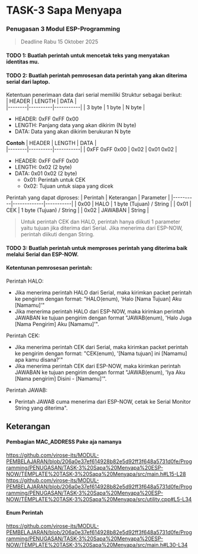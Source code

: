 # TASK-3 Sapa Menyapa

### Penugasan 3 Modul ESP-Programming

> Deadline Rabu 15 Oktober 2025

#### **TODO 1**: Buatlah perintah untuk mencetak teks yang menyatakan identitas mu.

#### **TODO 2**: Buatlah perintah pemrosesan data perintah yang akan diterima serial dari laptop.

Ketentuan penerimaan data dari serial memiliki Struktur sebagai berikut:  
| HEADER | LENGTH | DATA |  
|--------|----------|-----------|
| 3 byte | 1 byte | N byte |

- HEADER: 0xFF 0xFF 0x00
- LENGTH: Panjang data yang akan dikirim (N byte)
- DATA: Data yang akan dikirim berukuran N byte

**Contoh**
| HEADER | LENGTH | DATA |  
|--------|----------|-----------|
| 0xFF 0xFF 0x00 | 0x02 | 0x01 0x02 |

- HEADER: 0xFF 0xFF 0x00
- LENGTH: 0x02 (2 byte)
- DATA: 0x01 0x02 (2 byte)
  - 0x01: Perintah untuk CEK
  - 0x02: Tujuan untuk siapa yang dicek

Perintah yang dapat diproses:
| Perintah | Keterangan | Parameter |
|----------|-------------|-----------|
| 0x00 | HALO | 1 byte (Tujuan) / String |
| 0x01 | CEK | 1 byte (Tujuan) / String |
| 0x02 | JAWABAN | String |

> Untuk perintah CEK dan HALO, perintah hanya diikuti 1 parameter yaitu tujuan jika diterima dari Serial. Jika menerima dari ESP-NOW, perintah diikuti dengan String.

#### **TODO 3**: Buatlah perintah untuk memproses perintah yang diterima baik melalui Serial dan ESP-NOW.

#### Ketentunan pemrosesan perintah:

Perintah HALO:

- Jika menerima perintah HALO dari Serial, maka kirimkan packet perintah ke pengirim dengan format:
  "HALO(enum), 'Halo [Nama Tujuan] Aku [Namamu]'"
- Jika menerima perintah HALO dari ESP-NOW, maka kirimkan perintah JAWABAN ke tujuan pengirim dengan format "JAWAB(enum), 'Halo Juga [Nama Pengirim] Aku [Namamu]'".

Perintah CEK:

- Jika menerima perintah CEK dari Serial, maka kirimkan packet perintah ke pengirim dengan format:
  "CEK(enum), '[Nama tujuan] ini [Namamu] apa kamu disana?'"
- Jika menerima perintah CEK dari ESP-NOW, maka kirimkan perintah JAWABAN ke tujuan pengirim dengan format "JAWAB(enum), 'Iya Aku [Nama pengirim] Disini - [Namamu]'".

Perintah JAWAB:

- Perintah JAWAB cuma menerima dari ESP-NOW, cetak ke Serial Monitor String yang diterima".

## Keterangan
#### Pembagian MAC_ADDRESS Pake aja namanya
https://github.com/virose-its/MODUL-PEMBELAJARAN/blob/206a0e37ef614928b82e5d92ff3f648a5731d0fe/Programming/PENUGASAN/TASK-3%20Sapa%20Menyapa%20ESP-NOW/TEMPLATE%20TASK-3%20Sapa%20Menyapa/src/main.h#L15-L28
https://github.com/virose-its/MODUL-PEMBELAJARAN/blob/206a0e37ef614928b82e5d92ff3f648a5731d0fe/Programming/PENUGASAN/TASK-3%20Sapa%20Menyapa%20ESP-NOW/TEMPLATE%20TASK-3%20Sapa%20Menyapa/src/utility.cpp#L5-L34

#### Enum Perintah
https://github.com/virose-its/MODUL-PEMBELAJARAN/blob/206a0e37ef614928b82e5d92ff3f648a5731d0fe/Programming/PENUGASAN/TASK-3%20Sapa%20Menyapa%20ESP-NOW/TEMPLATE%20TASK-3%20Sapa%20Menyapa/src/main.h#L30-L34